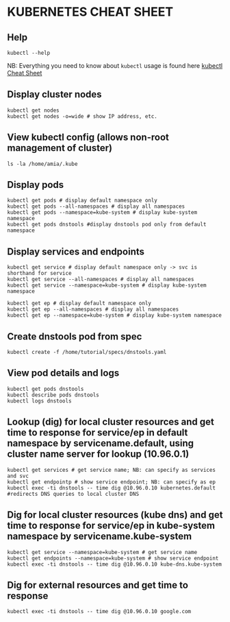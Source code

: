 # KUBERNETES CHEAT SHEET 


## Help

```
kubectl --help
```

NB: Everything you need to know about `kubectl` usage is found here [kubectl Cheat Sheet](https://kubernetes.io/docs/reference/kubectl/cheatsheet/)

## Display cluster nodes
```
kubectl get nodes 
kubectl get nodes -o=wide # show IP address, etc.
```

## View kubectl config (allows non-root management of cluster)

```
ls -la /home/amia/.kube
```

## Display pods

```
kubectl get pods # display default namespace only
kubectl get pods --all-namespaces # display all namespaces
kubectl get pods --namespace=kube-system # display kube-system namespace
kubectl get pods dnstools #display dnstools pod only from default namespace
```

## Display services and endpoints

```
kubectl get service # display default namespace only -> svc is shorthand for service
kubectl get service --all-namespaces # display all namespaces
kubectl get service --namespace=kube-system # display kube-system namespace

kubectl get ep # display default namespace only 
kubectl get ep --all-namespaces # display all namespaces
kubectl get ep --namespace=kube-system # display kube-system namespace

```

## Create dnstools pod from spec

```
kubectl create -f /home/tutorial/specs/dnstools.yaml
```

## View pod details and logs

```
kubectl get pods dnstools
kubectl describe pods dnstools
kubectl logs dnstools
```

## Lookup (dig) for local cluster resources and get time to response for service/ep in default namespace by servicename.default, using cluster name server for lookup (10.96.0.1)

```
kubectl get services # get service name; NB: can specify as services and svc
kubectl get endpointp # show service endpoint; NB: can specify as ep
kubectl exec -ti dnstools -- time dig @10.96.0.10 kubernetes.default #redirects DNS queries to local cluster DNS
```

## Dig for local cluster resources (kube dns) and get time to response for service/ep in kube-system namespace by servicename.kube-system

```
kubectl get service --namespace=kube-system # get service name
kubectl get endpoints --namespace=kube-system # show service endpoint
kubectl exec -ti dnstools -- time dig @10.96.0.10 kube-dns.kube-system
```

## Dig for external resources and get time to response

```
kubectl exec -ti dnstools -- time dig @10.96.0.10 google.com
```






